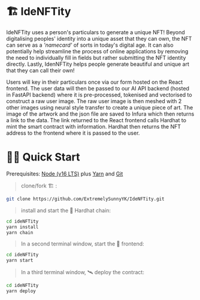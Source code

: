 # 🏗 IdeNFTity

IdeNFTity uses a person's particulars to generate a unique NFT! Beyond digitalising peoples' identity into a unique asset that they can own, the NFT can serve as a _'namecard'_ of sorts in today's digital age. It can also potentially help streamline the process of online applications by removing the need to individually fill in fields but rather submitting the NFT identity directly. Lastly, IdenNFTity helps people generate beautiful and unique art that they can call their own!

Users will key in their particulars once via our form hosted on the React frontend. The user data will then be passed to our AI API backend (hosted in FastAPI backend) where it is pre-processed, tokenised and vectorised to construct a raw user image. The raw user image is then meshed with 2 other images using neural style transfer to create a unique piece of art. The image of the artwork and the json file are saved to Infura which then returns a link to the data. The link returned to the React frontend calls Hardhat to mint the smart contract with information. Hardhat then returns the NFT address to the frontend where it is passed to the user.

# 🏄‍♂️ Quick Start

Prerequisites: [Node (v16 LTS)](https://nodejs.org/en/download/) plus [Yarn](https://classic.yarnpkg.com/en/docs/install/) and [Git](https://git-scm.com/downloads)

> clone/fork 🏗 :

```bash
git clone https://github.com/ExtremelySunnyYK/IdeNFTity.git
```

> install and start the 👷‍ Hardhat chain:

```bash
cd ideNFTity
yarn install
yarn chain
```

> In a second terminal window, start the 📱 frontend:

```bash
cd ideNFTity
yarn start
```

> In a third terminal window, 🛰 deploy the contract:

```bash
cd ideNFTity
yarn deploy
```
